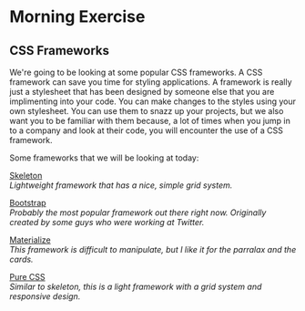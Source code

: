 # Morning Exercise

## CSS Frameworks

We're going to be looking at some popular CSS frameworks. A CSS framework can save you time for styling applications. A framework is really just a stylesheet that has been designed by someone else that you are implimenting into your code. You can make changes to the styles using your own stylesheet. You can use them to snazz up your projects, but we also want you to be familiar with them because, a lot of times when you jump in to a company and look at their code, you will encounter the use of a CSS framework. 

Some frameworks that we will be looking at today:

[Skeleton](http://getskeleton.com/)<br>
  _Lightweight framework that has a nice, simple grid system._

[Bootstrap](http://getbootstrap.com/)<br>
  _Probably the most popular framework out there right now. Originally created by some guys who were working at Twitter._

[Materialize](http://materializecss.com/)<br>
_This framework is difficult to manipulate, but I like it for the parralax and the cards._

[Pure CSS](http://purecss.io/)<br>
_Similar to skeleton, this is a light framework with a grid system and responsive design._
